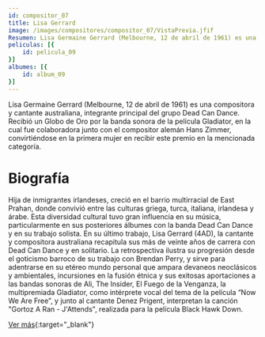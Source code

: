 ```yaml
---
id: compositor_07
title: Lisa Gerrard
image: /images/compositores/compositor_07/VistaPrevia.jfif
Resumen: Lisa Germaine Gerrard (Melbourne, 12 de abril de 1961) es una compositora y cantante australiana, integrante principal del grupo Dead Can Dance. Recibió un Globo de Oro por la banda sonora de la película Gladiator, en la cual fue colaboradora junto con el compositor alemán Hans Zimmer, convirtiéndose en la primera mujer en recibir este premio en la mencionada categoría.
peliculas: [{
    id: pelicula_09
}]
albumes: [{
    id: album_09
}]
---
```


Lisa Germaine Gerrard (Melbourne, 12 de abril de 1961) es una compositora y cantante australiana, integrante principal del grupo Dead Can Dance. Recibió un Globo de Oro por la banda sonora de la película Gladiator, en la cual fue colaboradora junto con el compositor alemán Hans Zimmer, convirtiéndose en la primera mujer en recibir este premio en la mencionada categoría.

# Biografía

Hija de inmigrantes irlandeses, creció en el barrio multirracial de East Prahan, donde convivió entre las culturas griega, turca, italiana, irlandesa y árabe. Esta diversidad cultural tuvo gran influencia en su música, particularmente en sus posteriores álbumes con la banda Dead Can Dance y en su trabajo solista. En su último trabajo, Lisa Gerrard (4AD), la cantante y compositora australiana recapitula sus más de veinte años de carrera con Dead Can Dance y en solitario. La retrospectiva ilustra su progresión desde el goticismo barroco de su trabajo con Brendan Perry, y sirve para adentrarse en su etéreo mundo personal que ampara devaneos neoclásicos y ambientales, incursiones en la fusión étnica y sus exitosas aportaciones a las bandas sonoras de Ali, The Insider, El Fuego de la Venganza, la multipremiada Gladiator, como intérprete vocal del tema de la película “Now We Are Free”, y junto al cantante Denez Prigent, interpretan la canción "Gortoz A Ran - J'Attends", realizada para la película Black Hawk Down.

[Ver más](https://es.wikipedia.org/wiki/Lisa_Gerrard){:target="_blank"}